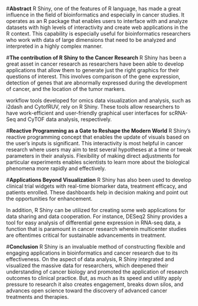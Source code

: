 #**Abstract**
R Shiny, one of the features of R language, has made a great influence in the field of bioinformatics and especially in cancer studies. It operates as an R package that enables users to interface with and analyze datasets with high levels of interactivity and create web applications in the R context. This capability is especially useful for bioinformatics researchers who work with data of large dimensions that need to be analyzed and interpreted in a highly complex manner.

#**The contribution of R Shiny to the Cancer Research**
R Shiny has been a great asset in cancer research as researchers have been able to develop applications that allow them to generate just the right graphics for their questions of interest. This involves comparison of the gene expression, detection of genes that are abnormally expressed during the development of cancer, and the location of the tumor markers.

workflow tools developed for omics data visualization and analysis, such as i2dash and CytofRUV, rely on R Shiny. These tools allow researchers to have work-efficient and user-friendly graphical user interfaces for scRNA-Seq and CyTOF data analysis, respectively.

#**Reactive Programming as a Gate to Reshape the Modern World**
R Shiny’s reactive programming concept that enables the update of visuals based on the user’s inputs is significant. This interactivity is most helpful in cancer research where users may aim to test several hypotheses at a time or tweak parameters in their analysis. Flexibility of making direct adjustments for particular experiments enables scientists to learn more about the biological phenomena more rapidly and effectively.

#**Applications Beyond Visualization**
R Shiny has also been used to develop clinical trial widgets with real-time biomarker data, treatment efficacy, and patients enrolled. These dashboards help in decision making and point out the opportunities for enhancement.

In addition, R Shiny can be utilized for creating some web applications for data sharing and data cooperation. For instance, DESeq2 Shiny provides a tool for easy analysis of differential gene expression in RNA-seq data, a function that is paramount in cancer research wherein multicenter studies are oftentimes critical for sustainable advancements in treatment.

#**Conclusion**
R Shiny is an invaluable method of constructing flexible and engaging applications in bioinformatics and cancer research due to its effectiveness. On the aspect of data analysis, R Shiny integrated and visualized the massive data for researchers, which deepened their understanding of cancer biology and promoted the application of research outcomes to clinical practice. But, as much as its speed and utility apply pressure to research it also creates engagement, breaks down silos, and advances open science toward the discovery of advanced cancer treatments and therapies.
